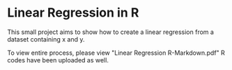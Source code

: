 # Linear Regression in R

This small project aims to show how to create a linear regression from a dataset containing x and y.

To view entire process, please view "Linear Regression R-Markdown.pdf"
R codes have been uploaded as well.
